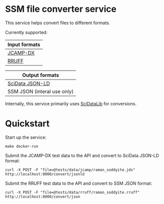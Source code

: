 # SSM file converter service

This service helps convert files to different formats.

Currently supported:

| Input formats               |
|-----------------------------|
| [JCAMP-DX][jcamp]           |
| [RRUFF][rruff]              |


| Output formats              |
|-----------------------------|
| [SciData JSON-LD][scidata]  |
| SSM JSON (interal use only) |

Internally, this service primarily uses [SciDataLib][scidatalib] for conversions.

# Quickstart

Start up the service:

```
make docker-run
```


Submit the JCAMP-DX test data to the API and convert to SciData JSON-LD format:
```
curl -X POST -F "file=@tests/data/jcamp/raman_soddyite.jdx" http://localhost:8000/convert/jsonld
```

Submit the RRUFF test data to the API and convert to SSM JSON format:
```
curl -X POST -F "file=@tests/data/rruff/raman_soddyite.rruff" http://localhost:8000/convert/json
```

[jcamp]: http://stuchalk.github.io/scidata/
[rruff]: https://rruff.info/
[scidata]: http://stuchalk.github.io/scidata/
[scidatalib]: https://github.com/ChalkLab/SciDataLib
